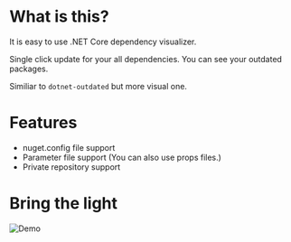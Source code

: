 # What is this?

It is easy to use .NET Core dependency visualizer.

Single click update for your all dependencies. You can see your outdated packages.

Similiar to `dotnet-outdated` but more visual one.

# Features

- nuget.config file support
- Parameter file support (You can also use props files.)
- Private repository support

# Bring the light

![Demo](docs/img/dependsight-demo.gif)